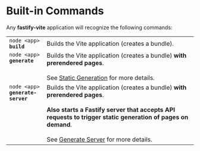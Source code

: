 # Built-in Commands

Any <b>fastify-vite</b> application will recognize the following commands:

<table class="infotable"><tr><td style="width: 20%; vertical-align: top;">
<code class="h inline-block">node &lt;app&gt; <b>build</b></code></td>
<td>
Builds the Vite application (creates a bundle).
</td></tr><tr><td style="vertical-align: top;">
<code class="h inline-block">node &lt;app&gt; <b>generate</b></code></td>
<td>
Builds the Vite application (creates a bundle) <b>with prerendered pages</b>.
<br><br>See <a href="">Static Generation</a> for more details.
</td></tr><tr><td style="vertical-align: top;">
<code class="h inline-block">node &lt;app&gt; <b>generate-server</b></code></td>
<td>
Builds the Vite application (creates a bundle) <b>with prerendered pages</b>.
<br><br><b>Also starts a Fastify server that accepts API requests to trigger static generation of pages on demand</b>.
<br><br>See <a href="">Generate Server</a> for more details.
</td></tr></table>

